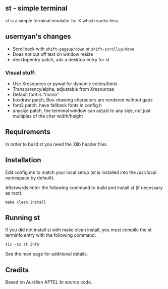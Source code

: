 st - simple terminal
--------------------
st is a simple terminal emulator for X which sucks less.

## usernyan's changes
+ Scrollback with `shift-pageup/down` or `shift-scrollup/down`
+ Does _not_ cut off text on window resize
+ desktopentry patch, ads a desktop entry for st

### Visual stuff:
+ Use Xresources or pywal for dynamic colors/fonts
+ Transparency/alpha, adjustable from Xresources
+ Default font is "mono"
+ boxdraw patch, Box-drawing characters are rendered without gaps
+ font2 patch, have fallback fonts in config.h
+ anysize patch, the terminal window can adjust to any size, not just multiples of the char width/height

Requirements
------------
In order to build st you need the Xlib header files.


Installation
------------
Edit config.mk to match your local setup (st is installed into
the /usr/local namespace by default).

Afterwards enter the following command to build and install st (if
necessary as root):

    make clean install


Running st
----------
If you did not install st with make clean install, you must compile
the st terminfo entry with the following command:

    tic -sx st.info

See the man page for additional details.

Credits
-------
Based on Aurélien APTEL <aurelien dot aptel at gmail dot com> bt source code.

